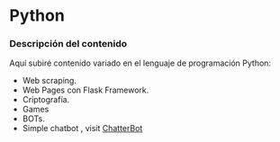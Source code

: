 # Python
### Descripción del contenido

Aquí subiré contenido variado en el lenguaje de programación Python:
* Web scraping.
* Web Pages con Flask Framework.
* Criptografía.
* Games
* BOTs.
* Simple chatbot , visit [ChatterBot](https://github.com/gunthercox/ChatterBot)

